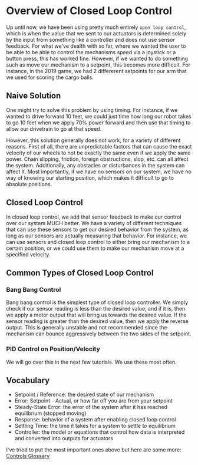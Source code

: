 # Overview of Closed Loop Control

Up until now, we have been using pretty much entirely `open loop control`, which is when the value that we sent to our actuators is determined solely by the input from something like a controller and does not use sensor feedback. For what we've dealth with so far, where we wanted the user to be able to be able to control the mechanisms speed via a joystick or a button press, this has worked fine. However, if we wanted to do something such as move our mechanism to a setpoint, this becomes more difficult. For instance, in the 2019 game, we had 2 differerent setpoints for our arm that we used for scoring the cargo balls.

## Naive Solution

One might try to solve this problem by using timing. For instance, if we wanted to drive forward 10 feet, we could just time how long our robot takes to go 10 feet when we apply 70% power forward and then use that timing to allow our drivetrain to go at that speed.

However, this solution generally does not work, for a variety of different reasons. First of all, there are unpredictable factors that can cause the exact velocity of our wheels to not be exactly the same even if we apply the same power. Chain slipping, friction, foreign obstructions, slop, etc. can all affect the system. Additionally, any obstacles or disturbances in the system can affect it. Most importantly, if we have no sensors on our system, we have no way of knowing our starting position, which makes it difficult to go to absolute positions.

## Closed Loop Control

In closed loop control, we add that sensor feedback to make our control over our system MUCH better. We have a variety of different techniques that can use these sensors to get our desired behavior from the system, as long as our sensors are actually measuring that behavior. For instance, we can use sensors and closed loop control to either bring our mechanism to a certain position, or we could use them to make our mechanism move at a specified velocity.

## Common Types of Closed Loop Control

### Bang Bang Control

Bang bang control is the simplest type of closed loop controller. We simply check if our sensor reading is less than the desired value, and if it is, then we apply a motor output that will bring us towards the desired value. If the sensor reading is greater than the desired value, then we apply the reverse output. This is generally unstable and not recommended since the mechanism can bounce aggressively between the two sides of the setpoint.

### PID Control on Position/Velocity

We will go over this in the next few tutorials. We use these most often.

## Vocabulary

- Setpoint / Reference: the desired state of our mechanism
- Error: Setpoint - Actual, or how far off you are from your setpoint
- Steady-State Error: the error of the system after it has reached equilibrium (stopped moving)
- Response: behavior of a system after enabling closed loop control
- Settling Time: the time it takes for a system to settle to equilibrium
- Controller: the model or equations that control how data is interpreted and converted into outputs for actuators

I've tried to put the most important ones above but here are some more: [Controls Glossary](https://docs.wpilib.org/en/latest/docs/software/advanced-control/introduction/controls-glossary.html)
